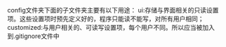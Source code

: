 config文件夹下面的子文件夹主要有以下用途：
ui:存储与界面相关的只读设置项。这些设置项时预先定义好的，程序只能读不能写，对所有用户相同；
customized:与用户相关的、可读写设置项，每个用户不同。所以应当被加入到.gitignore文件中
